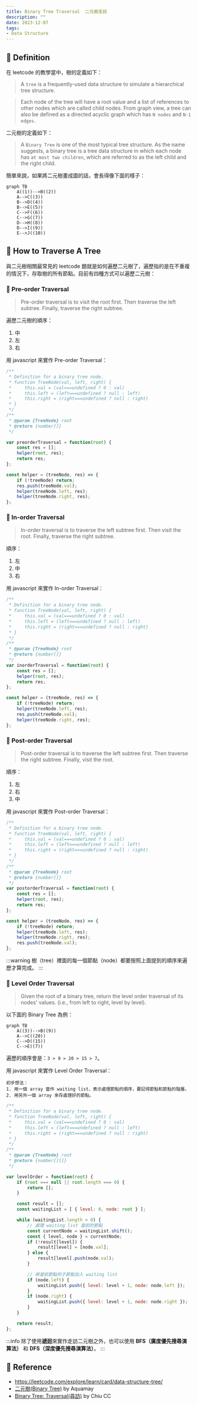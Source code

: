 ```yaml
---
title: Binary Tree Traversal  二元樹走訪
description: ""
date: 2023-12-07
tags:
- Data Structure
---
```


## 🐳 Definition

在 leetcode 的教學當中，樹的定義如下：

> A `tree` is a frequently-used data structure to simulate a hierarchical tree structure.

> Each node of the tree will have a root value and a list of references to other nodes which are called child nodes. From graph view, a tree can also be defined as a directed acyclic graph which has `N nodes` and `N-1 edges`.

二元樹的定義如下：

> A `Binary Tree` is one of the most typical tree structure. As the name suggests, a binary tree is a tree data structure in which each node has `at most two children`, which are referred to as the left child and the right child.

簡單來說，如果將二元樹畫成圖的話，會長得像下面的樣子：

```mermaid
graph TB
    A((1))-->B((2))
    A-->C((3))
    B-->D((4))
    B-->E((5))
    C-->F((6))
    C-->G((7))
    D-->H((8))
    D-->I((9))
    E-->J((10))
```

## 🐳 How to Traverse A Tree

與二元樹相關最常見的 leetcode 題就是如何遍歷二元樹了，遍歷指的是在不重複的情況下，存取樹的所有節點。目前有四種方式可以遍歷二元樹：

### 🦀 Pre-order Traversal

> Pre-order traversal is to visit the root first. Then traverse the left subtree. Finally, traverse the right subtree.

遍歷二元樹的順序：
1. 中
2. 左
3. 右

用 javascript 來實作 Pre-order Traversal：
```javascript
/**
 * Definition for a binary tree node.
 * function TreeNode(val, left, right) {
 *     this.val = (val===undefined ? 0 : val)
 *     this.left = (left===undefined ? null : left)
 *     this.right = (right===undefined ? null : right)
 * }
 */
/**
 * @param {TreeNode} root
 * @return {number[]}
 */

var preorderTraversal = function(root) {
    const res = [];
    helper(root, res);
    return res;
};

const helper = (treeNode, res) => {
    if (!treeNode) return;
    res.push(treeNode.val);
    helper(treeNode.left, res);
    helper(treeNode.right, res);
};
```

### 🦀 In-order Traversal

> In-order traversal is to traverse the left subtree first. Then visit the root. Finally, traverse the right subtree.

順序：
1. 左
2. 中
3. 右

用 javascript 來實作 In-order Traversal：
```javascript
/**
 * Definition for a binary tree node.
 * function TreeNode(val, left, right) {
 *     this.val = (val===undefined ? 0 : val)
 *     this.left = (left===undefined ? null : left)
 *     this.right = (right===undefined ? null : right)
 * }
 */
/**
 * @param {TreeNode} root
 * @return {number[]}
 */
var inorderTraversal = function(root) {
    const res = [];
    helper(root, res);
    return res;
};

const helper = (treeNode, res) => {
    if (!treeNode) return;
    helper(treeNode.left, res);
    res.push(treeNode.val);
    helper(treeNode.right, res);
};
```

### 🦀 Post-order Traversal

> Post-order traversal is to traverse the left subtree first. Then traverse the right subtree. Finally, visit the root.

順序：
1. 左
2. 右
3. 中

用 javascript 來實作 Post-order Traversal：
```javascript
/**
 * Definition for a binary tree node.
 * function TreeNode(val, left, right) {
 *     this.val = (val===undefined ? 0 : val)
 *     this.left = (left===undefined ? null : left)
 *     this.right = (right===undefined ? null : right)
 * }
 */
/**
 * @param {TreeNode} root
 * @return {number[]}
 */
var postorderTraversal = function(root) {
    const res = [];
    helper(root, res);
    return res;
};

const helper = (treeNode, res) => {
    if (!treeNode) return;
    helper(treeNode.left, res);
    helper(treeNode.right, res);
    res.push(treeNode.val);
};
```

:::warning
樹（tree）裡面的每一個節點（node）都要按照上面提到的順序來遍歷才算完成。
:::

### 🦀 Level Order Traversal

> Given the root of a binary tree, return the level order traversal of its nodes' values. (i.e., from left to right, level by level).

以下面的 Binary Tree 為例：

```mermaid
graph TB
    A((3))-->B((9))
    A-->C((20))
    C-->D((15))
    C-->E((7))
```

遍歷的順序會是：`3 > 9 > 20 > 15 > 7`。

用 javascript 來實作 Level Order Traversal：

```
初步想法：
1. 用一個 array 當作 waiting list，表示處理節點的順序，要記得節點和節點的階層。
2. 用另外一個 array 來存處理好的節點。
```

```javascript
/**
 * Definition for a binary tree node.
 * function TreeNode(val, left, right) {
 *     this.val = (val===undefined ? 0 : val)
 *     this.left = (left===undefined ? null : left)
 *     this.right = (right===undefined ? null : right)
 * }
 */
/**
 * @param {TreeNode} root
 * @return {number[][]}
 */

var levelOrder = function(root) {
    if (root === null || root.length === 0) {
        return [];
    }

    const result = [];
    const waitingList = [ { level: 0, node: root } ];

    while (waitingList.length > 0) {
        // 處理 waiting list 當前的節點
        const currentNode = waitingList.shift();
        const { level, node } = currentNode;
        if (!result[level]) {
            result[level] = [node.val];
        } else {
            result[level].push(node.val);
        }

        // 將當前節點的子節點加入 waiting list
        if (node.left) {
            waitingList.push({ level: level + 1, node: node.left });
        }       
        if (node.right) {
            waitingList.push({ level: level + 1, node: node.right });
        }
    }

    return result;
};
```

:::info
除了使用**遞迴**來實作走訪二元樹之外，也可以使用 **BFS（廣度優先搜尋演算法）** 和 **DFS（深度優先搜尋演算法）**。
:::

## 🐳 Reference
- https://leetcode.com/explore/learn/card/data-structure-tree/
- [二元樹(Binary Tree)](https://hackmd.io/@Aquamay/HyCgHXfid) by Aquamay
- [Binary Tree: Traversal(尋訪)](http://alrightchiu.github.io/SecondRound/binary-tree-traversalxun-fang.html) by Chiu CC
